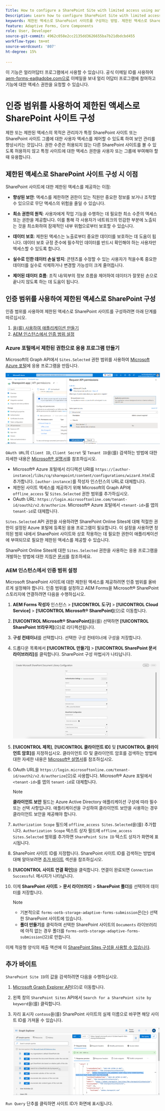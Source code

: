 ```yaml
---
Title: How to configure a SharePoint Site with limited access using authorization scope?
Description: Learn how to configure SharePoint Site with limited access using the authorization scope.
keywords: 제한된 액세스로 SharePoint 사이트를 구성하는 방법. 제한된 액세스로 SharePoint 구성, 인증 범위를 사용하여 SharePoint 사이트에 대한 액세스를 제한합니다.
feature: Adaptive Forms, Core Components
role: User, Developer
source-git-commit: 4962c058e2cc2135dd3626655ba7b21dbdcbd455
workflow-type: tm+mt
source-wordcount: '807'
ht-degree: 15%

---
```



<span class="preview"> 이 기능은 얼리어답터 프로그램에서 사용할 수 있습니다. 공식 이메일 ID를 사용하여 aem-forms-ea@adobe.com으로 이메일을 보내 얼리 어답터 프로그램에 참여하고 기능에 대한 액세스 권한을 요청할 수 있습니다. </span>

# 인증 범위를 사용하여 제한된 액세스로 SharePoint 사이트 구성

제한 또는 제한된 액세스의 목적은 관리자가 특정 SharePoint 사이트 또는 SharePoint 사이트 그룹에 대한 사용자 액세스를 제어할 수 있도록 하여 보안 관리를 향상시키는 것입니다. 권한 수준은 허용되지 않는 다른 SharePoint 사이트를 볼 수 있도록 허용하지 않고 특정 사이트에 대한 액세스 권한을 사용자 또는 그룹에 부여해야 할 때 유용합니다.

## 제한된 액세스로 SharePoint 사이트 구성 시 이점

SharePoint 사이트에 대한 제한된 액세스를 제공하는 이점:

* **향상된 보안**: 액세스를 제한하면 권한이 있는 직원만 중요한 정보를 보거나 조작할 수 있으므로 무단 액세스의 위험을 줄일 수 있습니다.

* **최소 권한의 원칙**: 사용자에게 작업 기능을 수행하는 데 필요한 최소 수준의 액세스 또는 권한을 제공합니다. 이를 통해 각 사용자가 네트워크의 민감한 부분에 노출되는 것을 최소화하여 잠재적인 내부 위협으로부터 보호할 수 있습니다.

* **데이터 보호**: 제한된 액세스는 노출로부터 중요한 데이터를 보호하는 데 도움이 됩니다. 데이터 보호 규정 준수에 필수적인 데이터를 반드시 확인해야 하는 사용자만 액세스할 수 있도록 합니다.

* **실수로 인한 데이터 손실 방지**: 콘텐츠를 수정할 수 있는 사용자가 적을수록 중요한 데이터를 실수로 삭제하거나 변경할 가능성이 크게 줄어듭니다.

* **제어된 데이터 흐름**: 조직 내/외부의 정보 흐름을 제어하여 데이터가 잘못된 손으로 끝나지 않도록 하는 데 도움이 됩니다.

## 인증 범위를 사용하여 제한된 액세스로 SharePoint 구성

인증 범위를 사용하여 제한된 액세스로 SharePoint 사이트를 구성하려면 아래 단계를 따르십시오.

1. [을(를) 사용하여 애플리케이션 만들기 ](#create-an-application-with-the-limited-permission-in-the-azure-portal)
1. [AEM 인스턴스에서 인증 범위 설정](#set-the-authorization-scope-at-aem-instance)

### Azure 포털에서 제한된 권한으로 응용 프로그램 만들기

Microsoft의 Graph API에서 `Sites.Selected` 권한 범위를 사용하여 [Microsoft Azure 포털](https://portal.azure.com/#home)에 응용 프로그램을 만듭니다.

![SharePoint 선택 사이트](/help/forms/assets/sharepoint-selected-site.png)

`OAuth URL`의 `Client ID`, `Client Secret` 및 `Tenant ID`을(를) 검색하는 방법에 대한 자세한 내용은 [Microsoft® 설명서](https://learn.microsoft.com/en-us/graph/auth-register-app-v2)를 참조하십시오.
* Microsoft® Azure 포털에서 리디렉션 URI를 `https://[author-instance]/libs/cq/sharepoint/content/configurations/wizard.html`로 추가합니다. `[author-instance]`를 작성자 인스턴스의 URL로 대체합니다.
* 제한된 사이트 액세스를 제공하기 위해 Microsoft의 Graph API에 `offline_access` 및 `Sites.Selected` 권한 범위를 추가하십시오.
* OAuth URL: `https://login.microsoftonline.com/tenant-id/oauth2/v2.0/authorize`. Microsoft® Azure 포털에서 `<tenant-id>`를 앱의 `tenant-id`로 대체합니다.

`Sites.Selected` API 권한을 사용하려면 SharePoint Online Sites에 대해 적절한 권한이 설정된 Azure 포털에 등록된 응용 프로그램이 필요합니다. 이 설정을 사용하면 정의된 범위 내에서 SharePoint 사이트와 상호 작용하는 데 필요한 권한이 애플리케이션에 부여되므로 필요한 제한된 액세스를 제공할 수 있습니다.

SharePoint Online Sites에 대한 `Sites.Selected` 권한을 사용하는 응용 프로그램을 개발하는 방법에 대한 지침은 [문서](https://techcommunity.microsoft.com/t5/microsoft-sharepoint-blog/develop-applications-that-use-sites-selected-permissions-for-spo/ba-p/3790476)를 참조하세요.

### AEM 인스턴스에서 인증 범위 설정

Microsoft SharePoint 사이트에 대한 제한된 액세스를 제공하려면 인증 범위를 올바르게 설정해야 합니다. 인증 범위를 설정하고 AEM Forms을 Microsoft® SharePoint 스토리지에 연결하려면 다음을 수행하십시오.

1. **AEM Forms 작성자** 인스턴스 > **[!UICONTROL 도구]** > **[!UICONTROL Cloud Service]** > **[!UICONTROL Microsoft® SharePoint]**(으)로 이동합니다.
1. **[!UICONTROL Microsoft® SharePoint]**&#x200B;을(를) 선택하면 **[!UICONTROL SharePoint 브라우저]**(으)로 리디렉션됩니다.
1. **구성 컨테이너**&#x200B;를 선택합니다. 선택한 구성 컨테이너에 구성을 저장합니다.
1. 드롭다운 목록에서 **[!UICONTROL 만들기]** > **[!UICONTROL SharePoint 문서 라이브러리]**&#x200B;를 클릭합니다. SharePoint 구성 마법사가 나타납니다.

   ![SharePoint 사이트 액세스 제한](/help/forms/assets/sharepoint-doc-library-limited-scopes.png)

1. **[!UICONTROL 제목]**, **[!UICONTROL 클라이언트 ID]** 및 **[!UICONTROL 클라이언트 암호]**&#x200B;를 지정하십시오. 클라이언트 ID 및 클라이언트 암호를 검색하는 방법에 대한 자세한 내용은 [Microsoft® 설명서](https://learn.microsoft.com/en-us/graph/auth-register-app-v2)를 참조하십시오.

1. OAuth URL을 `https://login.microsoftonline.com/tenant-id/oauth2/v2.0/authorize`(으)로 사용합니다. Microsoft® Azure 포털에서 `<tenant-id>`를 앱의 `tenant-id`로 대체합니다.

   >[!NOTE]
   >
   > **클라이언트 보안** 필드는 Azure Active Directory 애플리케이션 구성에 따라 필수 또는 선택 사항입니다. 애플리케이션을 구성하여 클라이언트 보안을 사용하는 경우 클라이언트 보안을 제공해야 합니다.

1. `Authorization Scope` 필드에 `offline_access Sites.Selected`을(를) 추가합니다. `Authorization Scope` 텍스트 상자 필드에 `offline_access Sites.Selected` 범위를 추가하면 `SharePoint Site ID` 텍스트 상자가 화면에 표시됩니다.

1. SharePoint 사이트 ID를 지정합니다. SharePoint 사이트 ID를 검색하는 방법에 대해 알아보려면 [추가 바이트](#extra-bytes) 섹션을 참조하십시오.

1. **[!UICONTROL 사이트 연결 확인]**&#x200B;을 클릭합니다. 연결이 완료되면 `Connection Successful` 메시지가 나타납니다.

1. 이제 **SharePoint 사이트** > **문서 라이브러리** > **SharePoint 폴더**&#x200B;를 선택하여 데이터를 저장합니다.

   >[!NOTE]
   >
   >* 기본적으로 `forms-ootb-storage-adaptive-forms-submission`은(는) 선택한 SharePoint 사이트에 있습니다.
   >* **폴더 만들기**&#x200B;를 클릭하여 선택한 SharePoint 사이트의 `Documents` 라이브러리에 아직 없는 경우 폴더를 `forms-ootb-storage-adaptive-forms-submission`(으)로 만듭니다.

이제 적응형 양식의 제출 액션에 이 [SharePoint Sites 구성을 사용할 수 있습니다](/help/forms/configure-submit-action-sharepoint.md#use-sharepoint-document-library-configuration-in-an-adaptive-form-use-sharepoint-configuartion-in-af).

## 추가 바이트

`SharePoint Site ID`의 값을 검색하려면 다음을 수행하십시오.
1. [Microsoft Graph Explorer API](https://developer.microsoft.com/en-us/graph/graph-explorer)(으)로 이동합니다.
1. 왼쪽 창의 `SharePoint Sites` API에서 `Search for a SharePoint site by keyword`을(를) 클릭합니다.
1. 자리 표시자 `contoso`을(를) SharePoint 사이트의 실제 이름으로 바꾸면 해당 사이트 ID를 가져올 수 있습니다.

   ![SharePoint 문서 라이브러리 ID](/help/forms/assets/sharepoint-site-id.png)

`Run Query` 단추를 클릭하면 사이트 ID가 화면에 표시됩니다.